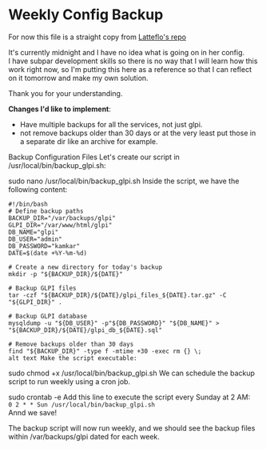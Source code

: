 # Weekly Config Backup

For now this file is a straight copy from [Latteflo's repo](https://github.com/Latteflo/linux_server)

It's currently midnight and I have no idea what is going on in her config.\
I have subpar development skills so there is no way that I will learn how this work right now, so I'm putting this here as a reference so that I can reflect on it tomorrow and make my own solution.

Thank you for your understanding.

**Changes I'd like to implement**:
- Have multiple backups for all the services, not just glpi.
- not remove backups older than 30 days or at the very least put those in a separate dir like an archive for example.

Backup Configuration Files
Let's create our script in /usr/local/bin/backup_glpi.sh:

sudo nano /usr/local/bin/backup_glpi.sh
Inside the script, we have the following content:
```
#!/bin/bash
# Define backup paths
BACKUP_DIR="/var/backups/glpi"
GLPI_DIR="/var/www/html/glpi"
DB_NAME="glpi"
DB_USER="admin"
DB_PASSWORD="kamkar" 
DATE=$(date +%Y-%m-%d)

# Create a new directory for today's backup
mkdir -p "${BACKUP_DIR}/${DATE}"

# Backup GLPI files
tar -czf "${BACKUP_DIR}/${DATE}/glpi_files_${DATE}.tar.gz" -C "${GLPI_DIR}" .

# Backup GLPI database
mysqldump -u "${DB_USER}" -p"${DB_PASSWORD}" "${DB_NAME}" > "${BACKUP_DIR}/${DATE}/glpi_db_${DATE}.sql"

# Remove backups older than 30 days
find "${BACKUP_DIR}" -type f -mtime +30 -exec rm {} \;
alt text Make the script executable:
```
sudo chmod +x /usr/local/bin/backup_glpi.sh
We can schedule the backup script to run weekly using a cron job.

sudo crontab -e
Add this line to execute the script every Sunday at 2 AM:\
`0 2 * * Sun /usr/local/bin/backup_glpi.sh`\
Annd we save!

The backup script will now run weekly, and we should see the backup files within /var/backups/glpi dated for each week.